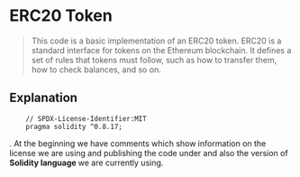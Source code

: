 # ERC20 Token

> This code is a basic implementation of an ERC20 token. ERC20 is a standard interface for tokens on the Ethereum blockchain. It defines a set of rules that tokens must follow, such as how to transfer them, how to check balances, and so on.

## Explanation

```
    // SPDX-License-Identifier:MIT
    pragma solidity ^0.8.17;
```
. At the beginning we have comments which show information on the license we are using and publishing the code under and also the version of <b>Solidity language </b> we are currently using.
